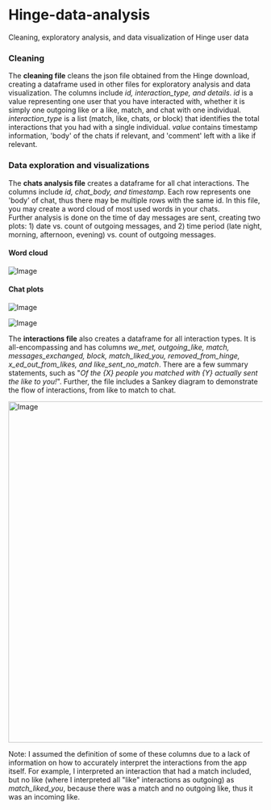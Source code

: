 # Hinge-data-analysis
Cleaning, exploratory analysis, and data visualization of Hinge user data

### Cleaning ###
The **cleaning file** cleans the json file obtained from the Hinge download, creating a dataframe used in other files for exploratory analysis and data visualization. The columns include _id, interaction_type, and details_. _id_ is a value representing one user that you have interacted with, whether it is simply one outgoing like or a like, match, and chat with one individual. _interaction_type_ is a list (match, like, chats, or block) that identifies the total interactions that you had with a single individual. _value_ contains timestamp information, 'body' of the chats if relevant, and 'comment' left with a like if relevant.

### Data exploration and visualizations ###
The **chats analysis file** creates a dataframe for all chat interactions. The columns include _id, chat_body, and timestamp_. Each row represents one 'body' of chat, thus there may be multiple rows with the same id. In this file, you may create a word cloud of most used words in your chats. <br>
Further analysis is done on the time of day messages are sent, creating two plots: 1) date vs. count of outgoing messages, and 2) time period (late night, morning, afternoon, evening) vs. count of outgoing messages.

#### Word cloud ####
![Image](https://github.com/user-attachments/assets/49590122-3ee5-4149-aeb7-2c7ccb20ca07)

#### Chat plots ####
![Image](https://github.com/user-attachments/assets/90cb7ad8-c630-404d-ad55-c9f0899d79e8)

![Image](https://github.com/user-attachments/assets/92c4850b-a55a-48ed-8f4d-94290221e02b)

The **interactions file** also creates a dataframe for all interaction types. It is all-encompassing and has columns _we_met, outgoing_like, match, messages_exchanged, block, match_liked_you, removed_from_hinge, x_ed_out_from_likes, and like_sent_no_match_.  There are a few summary statements, such as "_Of the {X} people you matched with {Y} actually sent the like to you!_".  Further, the file includes a Sankey diagram to demonstrate the flow of interactions, from like to match to chat.

<img width="676" alt="Image" src="https://github.com/user-attachments/assets/02d71ca0-2ffe-4fa2-a96b-5e15e6fc3a68" />

Note: I assumed the definition of some of these columns due to a lack of information on how to accurately interpret the interactions from the app itself. For example, I interpreted an interaction that had a match included, but no like (where I interpreted all "like" interactions as outgoing) as _match_liked_you_, because there was a match and no outgoing like, thus it was an incoming like.
